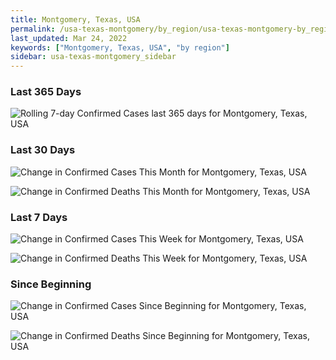 ```yaml
---
title: Montgomery, Texas, USA
permalink: /usa-texas-montgomery/by_region/usa-texas-montgomery-by_region.html
last_updated: Mar 24, 2022
keywords: ["Montgomery, Texas, USA", "by region"]
sidebar: usa-texas-montgomery_sidebar
---
```


<h3>Last 365 Days</h3>

![Rolling 7-day Confirmed Cases last 365 days for Montgomery, Texas, USA](/covid_tracker/images/graphs/usa-texas-montgomery-weekly_totals_graph.png)

<h3>Last 30 Days</h3>

![Change in Confirmed Cases This Month for Montgomery, Texas, USA](/covid_tracker/images/graphs/usa-texas-montgomery-delta_confirmed-30_days_graph.png)

![Change in Confirmed Deaths This Month for Montgomery, Texas, USA](/covid_tracker/images/graphs/usa-texas-montgomery-delta_deaths-30_days_graph.png)

<h3>Last 7 Days</h3>

![Change in Confirmed Cases This Week for Montgomery, Texas, USA](/covid_tracker/images/graphs/usa-texas-montgomery-delta_confirmed-7_days_graph.png)

![Change in Confirmed Deaths This Week for Montgomery, Texas, USA](/covid_tracker/images/graphs/usa-texas-montgomery-delta_deaths-7_days_graph.png)

<h3>Since Beginning</h3>

![Change in Confirmed Cases Since Beginning for Montgomery, Texas, USA](/covid_tracker/images/graphs/usa-texas-montgomery-delta_confirmed-since_beginning_graph.png)

![Change in Confirmed Deaths Since Beginning for Montgomery, Texas, USA](/covid_tracker/images/graphs/usa-texas-montgomery-delta_deaths-since_beginning_graph.png)
